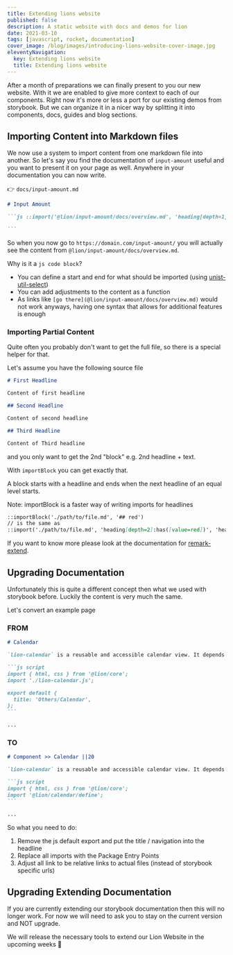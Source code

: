 ```yaml
---
title: Extending lions website
published: false
description: A static website with docs and demos for lion
date: 2021-03-10
tags: [javascript, rocket, documentation]
cover_image: /blog/images/introducing-lions-website-cover-image.jpg
eleventyNavigation:
  key: Extending lions website
  title: Extending lions website
---
```


After a month of preparations we can finally present to you our new website. With it we are enabled to give more context to each of our components.
Right now it's more or less a port for our existing demos from storybook. But we can organize it in a nicer way by splitting it into components, docs, guides and blog sections.

## Importing Content into Markdown files

We now use a system to import content from one markdown file into another.
So let's say you find the documentation of `input-amount` useful and you want to present it on your page as well.
Anywhere in your documentation you can now write.

👉 `docs/input-amount.md`

````md
# Input Amount

```js ::import('@lion/input-amount/docs/overview.md', 'heading[depth=1] ~ *')

```
````

So when you now go to `https://domain.com/input-amount/` you will actually see the content from `@lion/input-amount/docs/overview.md`.

Why is it a `js code block`?

- You can define a start and end for what should be imported (using [unist-util-select](https://github.com/syntax-tree/unist-util-select#support))
- You can add adjustments to the content as a function
- As links like `[go there](@lion/input-amount/docs/overview.md)` would not work anyways, having one syntax that allows for additional features is enough

### Importing Partial Content

Quite often you probably don't want to get the full file, so there is a special helper for that.

Let's assume you have the following source file

```md
# First Headline

Content of first headline

## Second Headline

Content of second headline

## Third Headline

Content of Third headline
```

and you only want to get the 2nd "block" e.g. 2nd headline + text.

With `importBlock` you can get exactly that.

A block starts with a headline and ends when the next headline of an equal level starts.

Note: importBlock is a faster way of writing imports for headlines

```md
::importBlock('./path/to/file.md', '## red')
// is the same as
::import('./path/to/file.md', 'heading[depth=2]:has([value=red])', 'heading[depth=2]:has([value=red]) ~heading[depth=2]')
```

If you want to know more please look at the documentation for [remark-extend](../fundamentals/node-tools/remark-extend/overview.md).

## Upgrading Documentation

Unfortunately this is quite a different concept then what we used with storybook before. Luckily the content is very much the same.

Let's convert an example page

### FROM

````md
# Calendar

`lion-calendar` is a reusable and accessible calendar view. It depends on [calendar](?path=/docs/calendar--default-story).

```js script
import { html, css } from '@lion/core';
import './lion-calendar.js';

export default {
  title: 'Others/Calendar',
};
```

...
````

### TO

````md
# Component >> Calendar ||20

`lion-calendar` is a reusable and accessible calendar view. It depends on [calendar](../../path/to/calendar.md).

```js script
import { html, css } from '@lion/core';
import '@lion/calendar/define';
```

...
````

So what you need to do:

1. Remove the js default export and put the title / navigation into the headline
2. Replace all imports with the Package Entry Points
3. Adjust all link to be relative links to actual files (instead of storybook specific urls)

## Upgrading Extending Documentation

If you are currently extending our storybook documentation then this will no longer work.
For now we will need to ask you to stay on the current version and NOT upgrade.

We will release the necessary tools to extend our Lion Website in the upcoming weeks 🤗
